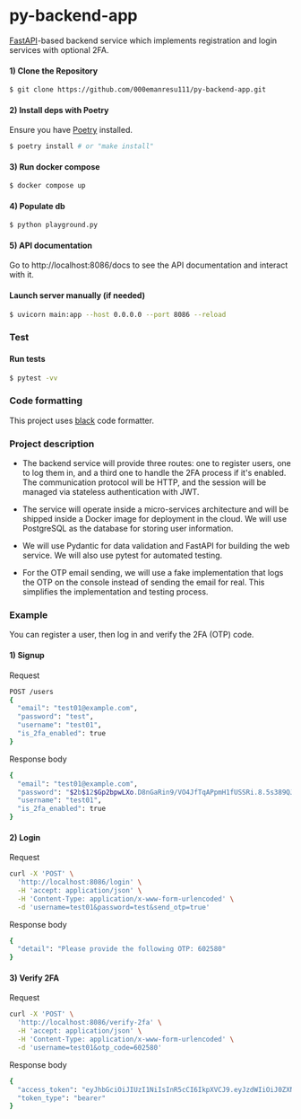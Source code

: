 # py-backend-app

[FastAPI](https://fastapi.tiangolo.com)-based backend service which implements registration and login services with
optional 2FA.

#### 1) Clone the Repository
```bash
$ git clone https://github.com/000emanresu111/py-backend-app.git
```
#### 2) Install deps with Poetry

Ensure you have [Poetry](https://python-poetry.org) installed.

```bash
$ poetry install # or "make install"
```

#### 3) Run docker compose

```bash
$ docker compose up
```
#### 4) Populate db

```bash
$ python playground.py
```
#### 5) API documentation

Go to http://localhost:8086/docs to see the API documentation and interact with it.

#### Launch server manually (if needed)

```bash
$ uvicorn main:app --host 0.0.0.0 --port 8086 --reload
```

### Test

#### Run tests
```bash
$ pytest -vv
```

### Code formatting

This project uses [black](https://github.com/psf/black) code formatter.

### Project description

- The backend service will provide three routes: one to register users, one to log them in, and a third one to handle
  the 2FA process if it's enabled. The communication protocol will be HTTP, and the session will be managed via
  stateless authentication with JWT.

- The service will operate inside a micro-services architecture and will be shipped inside a Docker image for deployment
  in the cloud. We will use PostgreSQL as the database for storing user information.

- We will use Pydantic for data validation and FastAPI for building the web service. We will also use pytest for
  automated testing.

- For the OTP email sending, we will use a fake implementation that logs the OTP on the console instead of sending the
  email for real. This simplifies the implementation and testing process.

### Example

You can register a user, then log in and verify the 2FA (OTP) code.

#### 1) Signup

Request
```bash
POST /users
{
  "email": "test01@example.com",
  "password": "test",
  "username": "test01",
  "is_2fa_enabled": true
}
```

Response body
```bash
{
  "email": "test01@example.com",
  "password": "$2b$12$Gp2bpwLXo.D8nGaRin9/VO4JfTqAPpmH1fUSSRi.8.5s389QJ.8py",
  "username": "test01",
  "is_2fa_enabled": true
}
```

#### 2) Login

Request
```bash
curl -X 'POST' \
  'http://localhost:8086/login' \
  -H 'accept: application/json' \
  -H 'Content-Type: application/x-www-form-urlencoded' \
  -d 'username=test01&password=test&send_otp=true'
```

Response body
```bash
{
  "detail": "Please provide the following OTP: 602580"
}
```
#### 3) Verify 2FA

Request
```bash
curl -X 'POST' \
  'http://localhost:8086/verify-2fa' \
  -H 'accept: application/json' \
  -H 'Content-Type: application/x-www-form-urlencoded' \
  -d 'username=test01&otp_code=602580'
```

Response body
```bash
{
  "access_token": "eyJhbGciOiJIUzI1NiIsInR5cCI6IkpXVCJ9.eyJzdWIiOiJ0ZXN0MDEiLCJleHAiOjE2ODM1NjgzMjR9.XOx1ZW8usgKG2_nDdccvvMcNSSPBn88ZdTRC9ObzKxM",
  "token_type": "bearer"
}
```
